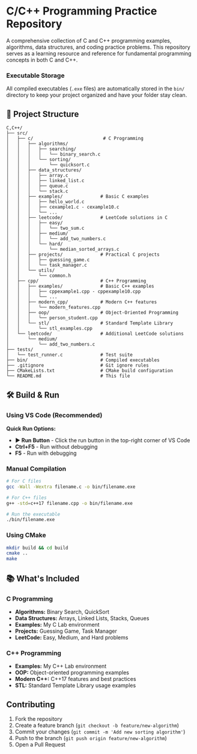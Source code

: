 # C/C++ Programming Practice Repository

A comprehensive collection of C and C++ programming examples, algorithms, data structures, and coding practice problems. This repository serves as a learning resource and reference for fundamental programming concepts in both C and C++.

### **Executable Storage**
All compiled executables (`.exe` files) are automatically stored in the `bin/` directory to keep your project organized and have your folder stay clean.


## 🚀 Project Structure

```
C,C++/
├── src/
│   ├── c/                          # C Programming
│   │   ├── algorithms/
│   │   │   ├── searching/
│   │   │   │   └── binary_search.c
│   │   │   └── sorting/
│   │   │       └── quicksort.c
│   │   ├── data_structures/
│   │   │   ├── array.c
│   │   │   ├── linked_list.c
│   │   │   ├── queue.c
│   │   │   └── stack.c
│   │   ├── examples/              # Basic C examples
│   │   │   ├── hello_world.c
│   │   │   ├── cexample1.c - cexample10.c
│   │   │   └── ...
│   │   ├── leetcode/              # LeetCode solutions in C
│   │   │   ├── easy/
│   │   │   │   └── two_sum.c
│   │   │   ├── medium/
│   │   │   │   └── add_two_numbers.c
│   │   │   └── hard/
│   │   │       └── median_sorted_arrays.c
│   │   ├── projects/              # Practical C projects
│   │   │   ├── guessing_game.c
│   │   │   └── task_manager.c
│   │   └── utils/
│   │       └── common.h
│   ├── cpp/                       # C++ Programming
│   │   ├── examples/              # Basic C++ examples
│   │   │   ├── cppexample1.cpp - cppexample10.cpp
│   │   │   └── ...
│   │   ├── modern_cpp/            # Modern C++ features
│   │   │   └── modern_features.cpp
│   │   ├── oop/                   # Object-Oriented Programming
│   │   │   └── person_student.cpp
│   │   └── stl/                   # Standard Template Library
│   │       └── stl_examples.cpp
│   └── leetcode/                  # Additional LeetCode solutions
│       └── medium/
│           └── add_two_numbers.c
├── tests/
│   └── test_runner.c              # Test suite
├── bin/                           # Compiled executables
├── .gitignore                     # Git ignore rules
├── CMakeLists.txt                 # CMake build configuration
└── README.md                      # This file
```

## 🛠️ Build & Run

### Using VS Code (Recommended)
**Quick Run Options:**
- **▶️ Run Button** - Click the run button in the top-right corner of VS Code
- **Ctrl+F5** - Run without debugging
- **F5** - Run with debugging

### Manual Compilation
```bash
# For C files
gcc -Wall -Wextra filename.c -o bin/filename.exe

# For C++ files
g++ -std=c++17 filename.cpp -o bin/filename.exe

# Run the executable
./bin/filename.exe
```

### Using CMake
```bash
mkdir build && cd build
cmake ..
make
```

## 📚 What's Included

### **C Programming**
- **Algorithms:** Binary Search, QuickSort
- **Data Structures:** Arrays, Linked Lists, Stacks, Queues
- **Examples:** My C Lab environment
- **Projects:** Guessing Game, Task Manager
- **LeetCode:** Easy, Medium, and Hard problems

### **C++ Programming**
- **Examples:** My C++ Lab environment
- **OOP:** Object-oriented programming examples
- **Modern C++:** C++17 features and best practices
- **STL:** Standard Template Library usage examples

##  Contributing

1. Fork the repository
2. Create a feature branch (`git checkout -b feature/new-algorithm`)
3. Commit your changes (`git commit -m 'Add new sorting algorithm'`)
4. Push to the branch (`git push origin feature/new-algorithm`)
5. Open a Pull Request
